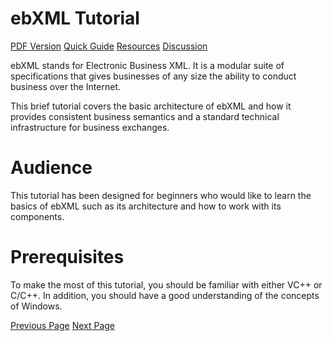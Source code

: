 # ebXML Tutorial
[PDF Version](../ebxml/ebxml_pdf_version.md)
[Quick Guide](../ebxml/ebxml_quick_guide.md)
[Resources](../ebxml/ebxml_resources.md)
[Discussion](../ebxml/ebxml_discussion.md)

ebXML stands for Electronic Business XML. It is a modular suite of specifications that gives businesses of any size the ability to conduct business over the Internet.

This brief tutorial covers the basic architecture of ebXML and how it provides consistent business semantics and a standard technical infrastructure for business exchanges.

# Audience
This tutorial has been designed for beginners who would like to learn the basics of ebXML such as its architecture and how to work with its components.

# Prerequisites
To make the most of this tutorial, you should be familiar with either VC++ or C/C++. In addition, you should have a good understanding of the concepts of Windows.


[Previous Page](../ebxml/index.md) [Next Page](../ebxml/ebxml_introduction.md) 

